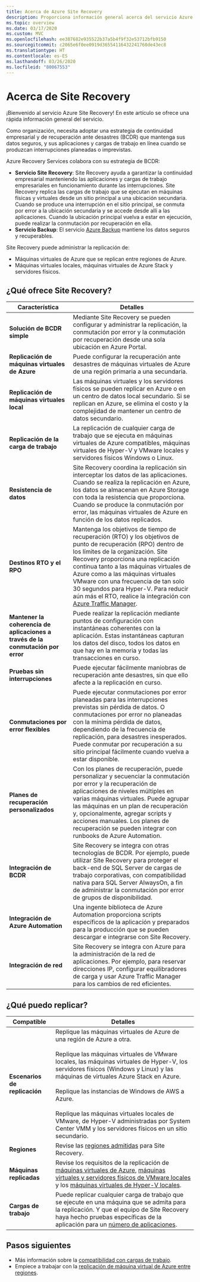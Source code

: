 ```yaml
---
title: Acerca de Azure Site Recovery
description: Proporciona información general acerca del servicio Azure Site Recovery y resume escenarios de recuperación ante desastres e implementación de migraciones.
ms.topic: overview
ms.date: 03/17/2020
ms.custom: MVC
ms.openlocfilehash: ee387682e935522b37a5b4f9f32e53712bfb9150
ms.sourcegitcommit: c2065e6f0ee0919d36554116432241760de43ec8
ms.translationtype: HT
ms.contentlocale: es-ES
ms.lasthandoff: 03/26/2020
ms.locfileid: "80067553"
---
```

# <a name="about-site-recovery"></a>Acerca de Site Recovery

¡Bienvenido al servicio Azure Site Recovery! En este artículo se ofrece una rápida información general del servicio.

Como organización, necesita adoptar una estrategia de continuidad empresarial y de recuperación ante desastres (BCDR) que mantenga sus datos seguros, y sus aplicaciones y cargas de trabajo en línea cuando se produzcan interrupciones planeadas o imprevistas.

Azure Recovery Services colabora con su estrategia de BCDR:

- **Servicio Site Recovery**: Site Recovery ayuda a garantizar la continuidad empresarial manteniendo las aplicaciones y cargas de trabajo empresariales en funcionamiento durante las interrupciones. Site Recovery replica las cargas de trabajo que se ejecutan en máquinas físicas y virtuales desde un sitio principal a una ubicación secundaria. Cuando se produce una interrupción en el sitio principal, se conmuta por error a la ubicación secundaria y se accede desde allí a las aplicaciones. Cuando la ubicación principal vuelva a estar en ejecución, puede realizar la conmutación por recuperación en ella.
- **Servicio Backup**: El servicio [Azure Backup](/azure/backup/) mantiene los datos seguros y recuperables.

Site Recovery puede administrar la replicación de:

- Máquinas virtuales de Azure que se replican entre regiones de Azure.
- Máquinas virtuales locales, máquinas virtuales de Azure Stack y servidores físicos.

## <a name="what-does-site-recovery-provide"></a>¿Qué ofrece Site Recovery?

**Característica** | **Detalles**
--- | ---
**Solución de BCDR simple** | Mediante Site Recovery se pueden configurar y administrar la replicación, la conmutación por error y la conmutación por recuperación desde una sola ubicación en Azure Portal.
**Replicación de máquinas virtuales de Azure** | Puede configurar la recuperación ante desastres de máquinas virtuales de Azure de una región primaria a una secundaria.
**Replicación de máquinas virtuales local** | Las máquinas virtuales y los servidores físicos se pueden replicar en Azure o en un centro de datos local secundario. Si se replican en Azure, se elimina el costo y la complejidad de mantener un centro de datos secundario.
**Replicación de la carga de trabajo** | La replicación de cualquier carga de trabajo que se ejecuta en máquinas virtuales de Azure compatibles, máquinas virtuales de Hyper-V y VMware locales y servidores físicos Windows o Linux.
**Resistencia de datos** | Site Recovery coordina la replicación sin interceptar los datos de las aplicaciones. Cuando se realiza la replicación en Azure, los datos se almacenan en Azure Storage con toda la resistencia que proporciona. Cuando se produce la conmutación por error, las máquinas virtuales de Azure en función de los datos replicados.
**Destinos RTO y el RPO** | Mantenga los objetivos de tiempo de recuperación (RTO) y los objetivos de punto de recuperación (RPO) dentro de los límites de la organización. Site Recovery proporciona una replicación continua tanto a las máquinas virtuales de Azure como a las máquinas virtuales VMware con una frecuencia de tan solo 30 segundos para Hyper-V. Para reducir aún más el RTO, realice la integración con [Azure Traffic Manager](https://azure.microsoft.com/blog/reduce-rto-by-using-azure-traffic-manager-with-azure-site-recovery/).
**Mantener la coherencia de aplicaciones a través de la conmutación por error** | Puede realizar la replicación mediante puntos de configuración con instantáneas coherentes con la aplicación. Estas instantáneas capturan los datos del disco, todos los datos en que hay en la memoria y todas las transacciones en curso.
**Pruebas sin interrupciones** | Puede ejecutar fácilmente maniobras de recuperación ante desastres, sin que ello afecte a la replicación en curso.
**Conmutaciones por error flexibles** | Puede ejecutar conmutaciones por error planeadas para las interrupciones previstas sin pérdida de datos. O conmutaciones por error no planeadas con la mínima pérdida de datos, dependiendo de la frecuencia de replicación, para desastres inesperados. Puede conmutar por recuperación a su sitio principal fácilmente cuando vuelva a estar disponible.
**Planes de recuperación personalizados** | Con los planes de recuperación, puede personalizar y secuenciar la conmutación por error y la recuperación de aplicaciones de niveles múltiples en varias máquinas virtuales. Puede agrupar las máquinas en un plan de recuperación y, opcionalmente, agregar scripts y acciones manuales. Los planes de recuperación se pueden integrar con runbooks de Azure Automation.
**Integración de BCDR** | Site Recovery se integra con otras tecnologías de BCDR. Por ejemplo, puede utilizar Site Recovery para proteger el back-end de SQL Server de cargas de trabajo corporativas, con compatibilidad nativa para SQL Server AlwaysOn, a fin de administrar la conmutación por error de grupos de disponibilidad.
**Integración de Azure Automation** | Una ingente biblioteca de Azure Automation proporciona scripts específicos de la aplicación y preparados para la producción que se pueden descargar e integrarse con Site Recovery.
**Integración de red** | Site Recovery se integra con Azure para la administración de la red de aplicaciones. Por ejemplo, para reservar direcciones IP, configurar equilibradores de carga y usar Azure Traffic Manager para los cambios de red eficientes.

## <a name="what-can-i-replicate"></a>¿Qué puedo replicar?

**Compatible** | **Detalles**
--- | ---
**Escenarios de replicación** | Replique las máquinas virtuales de Azure de una región de Azure a otra.<br/><br/>  Replique las máquinas virtuales de VMware locales, las máquinas virtuales de Hyper-V, los servidores físicos (Windows y Linux) y las máquinas de virtuales Azure Stack en Azure.<br/><br/> Replique las instancias de Windows de AWS a Azure.<br/><br/> Replique las máquinas virtuales locales de VMware, de Hyper-V administradas por System Center VMM y los servidores físicos en un sitio secundario.
**Regiones** | Revise las [regiones admitidas](https://azure.microsoft.com/regions/services/) para Site Recovery. |
**Máquinas replicadas** | Revise los requisitos de la replicación de [máquinas virtuales de Azure](azure-to-azure-support-matrix.md#replicated-machine-operating-systems), [máquinas virtuales y servidores físicos de VMware locales](vmware-physical-azure-support-matrix.md#replicated-machines) y los [máquinas virtuales de Hyper-V locales](hyper-v-azure-support-matrix.md#replicated-vms).
**Cargas de trabajo** | Puede replicar cualquier carga de trabajo que se ejecute en una máquina que se admita para la replicación. Y que el equipo de Site Recovery haya hecho pruebas específicas de la aplicación para un [número de aplicaciones](site-recovery-workload.md#workload-summary).

## <a name="next-steps"></a>Pasos siguientes

- Más información sobre la [compatibilidad con cargas de trabajo](site-recovery-workload.md).
- Empiece a trabajar con la [replicación de máquina virtual de Azure entre regiones](azure-to-azure-quickstart.md).
